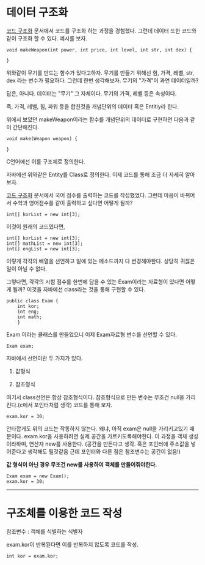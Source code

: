 # 데이터 구조화

[코드 구조화](https://github.com/Consome1/JavaPractice/blob/main/StructuredJavaPrj/src/part2_ex1_%EC%84%B1%EC%A0%81%EC%9E%85%EB%A0%A5%EB%B6%80%EB%B6%84%EB%82%98%EB%88%84%EA%B8%B0/StructuredProgram.java) 문서에서 코드를 구조화 하는 과정을 경험했다. 그런데 데이터 또한 코드와 같이 구조화 할 수 있다. 예시를 보자.

    void makeWeapon(int power, int price, int level, int str, int dex) {

    }

위와같이 무기를 만드는 함수가 있다고하자. 무기를 만들기 위해선 힘, 가격, 레벨, str, dex 라는 변수가 필요하다. 그런데 한번 생각해보자. 무기의 "가격"이 과연 데이터일까?

답은, 아니다. 데이터는 "무기" 그 자체이다. 무기의 가격, 레벨 등은 속성이다. 

즉,  가격, 레벨, 힘, 파워 등을 합친것을  개념단위의 데이터 혹은 Entitiy라 한다.

위에서 보았던 makeWeapon이라는 함수를 개념단위의 데이터로 구현하면 다음과 같이 간단해진다.

    void make(Weapon weapon) {

    }

C언어에선 이를 구조체로 정의한다. 

자바에선 위와같은 Entity를 Class로 정의한다. 이제 코드를 통해 조금 더 자세히 알아보자.

[코드 구조화](https://github.com/Consome1/JavaPractice/blob/main/StructuredJavaPrj/src/part2_ex1_%EC%84%B1%EC%A0%81%EC%9E%85%EB%A0%A5%EB%B6%80%EB%B6%84%EB%82%98%EB%88%84%EA%B8%B0/StructuredProgram.java) 문서에서 국어 점수를 출력하는 코드를 작성했었다. 그런데 마음이 바뀌어서 수학과 영어점수를 같이 출력하고 싶다면 어떻게 될까?

	int[] korList = new int[3];

이것이 원래의 코드였다면,

	int[] korList = new int[3];
    int[] mathList = new int[3];
    int[] engList = new int[3];

이렇게 각각의 배열을 선언하고 밑에 있는 메소드까지 다 변경해야한다. 상당히 귀찮은 일이 아닐 수 없다.

그렇다면, 각각의 시험 점수를 한번에 담을 수 있는 Exam이라는 자료형이 있다면 어떻게 될까? 이것을 자바에선 class라는 것을 통해 구현할 수 있다.

    public class Exam {
        int kor;
        int eng;
        int math;
        }

Exam 이라는 클래스를 만들었으니 이제 Exam자료형 변수를 선언할 수 있다.

    Exam exam;

자바에서 선언이란 두 가지가 있다.

1. 값형식

2. 참조형식

여기서 class선언은 항상 참조형식이다. 참조형식으로 만든 변수는 무조건 null을 가리킨다.(c에서 포인터처럼 생각) 코드를 통해 보자.

    exam.kor = 30;

안타깝게도 위의 코드는 작동하지 않는다. 왜냐, 아직 exam은 null을 가리키고있기 때문이다. exam.kor을 사용하려면 실제 공간을 가르키도록해야한다. 이 과정을 객체 생성이라하며, 연산자 new를 사용한다. (공간을 만든다고 생각. 혹은 포인터에 주소값을 넣어준다고 생각해도 될것같음 근데 포인터와 다른 점은 참조변수는 공간이 없음!)

**값 형식이 아닌 경우 무조건 new를 사용하여 객체를 만들어줘야한다.**

    Exam exam = new Exam();
    exam.kor = 30;

---

# 구조체를 이용한 코드 작성

참조변수 : 객체를 식별하는 식별자

exam.kor이 반복된다면 이를 반복하지 않도록 코드를 작성.

    int kor = exam.kor;